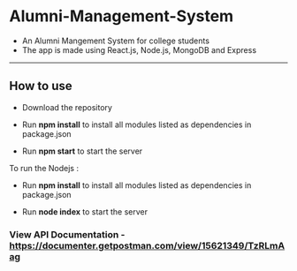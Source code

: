 # Alumni-Management-System
- An Alumni Mangement System for college students
- The app is made using React.js, Node.js, MongoDB and Express
----------
## How to use
- Download the repository

- Run **npm install** to install all modules listed as dependencies in package.json

- Run **npm start** to start the server

To run the Nodejs :

- Run **npm install** to install all modules listed as dependencies in package.json

- Run **node index** to start the server

### View API Documentation - https://documenter.getpostman.com/view/15621349/TzRLmAag
